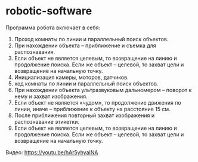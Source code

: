 # robotic-software
Программа робота включает в себя:
1. Проход комнаты по линии и параллельный поиск объектов.
2. При нахождении объекта – приближение и съемка для распознавания. 
3. Если объект не является целевым, то возвращение на линию и продолжение поиска. Если же объект – целевой, то захват цели и возвращение на начальную точку.
1. Инициализация камеры, моторов, датчиков.
2. ход комнаты по линии и параллельный поиск объектов.
3. При нахождении объекта ультразвуковым дальномером – поворот к нему и захват изображения.
4. Если объект не является «чудом», то продолжение движения по линии, иначе – приближение к объекту на расстояние 15 см.
5. После приближения повторный захват изображения и распознавание этикетки.
6. Если объект не является целевым, то возвращение на линию и продолжение поиска. Если же объект – целевой, то захват цели и возвращение на начальную точку. 

Видео: https://youtu.be/hAr5yhyaINA

